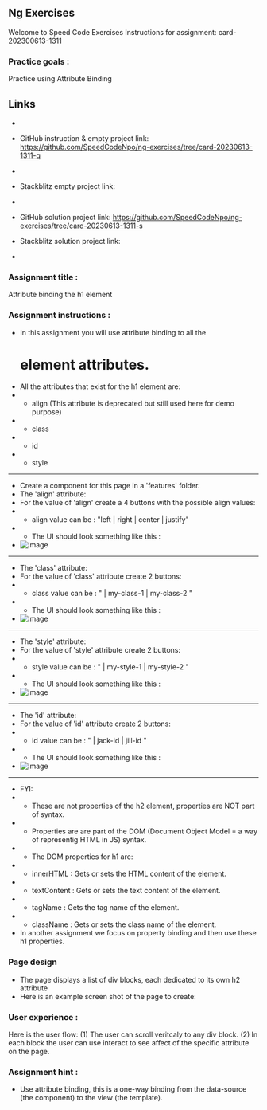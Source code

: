 ## Ng Exercises

Welcome to Speed Code Exercises
Instructions for assignment: card-202300613-1311

### Practice goals :

Practice using Attribute Binding

## Links
- 
- GitHub instruction & empty project link:
   https://github.com/SpeedCodeNpo/ng-exercises/tree/card-20230613-1311-q
-
- Stackblitz empty project link:
-
- GitHub solution project link:
   https://github.com/SpeedCodeNpo/ng-exercises/tree/card-20230613-1311-s

- Stackblitz solution project link:
- 

### Assignment title :

Attribute binding the h1 element

### Assignment instructions :

- In this assignment you will use attribute binding to all the <h1> element attributes.
- All the attributes that exist for the h1 element are: 
- - align (This attribute is deprecated but still used here for demo purpose)
- - class
- - id
- - style
---------------------
- Create a component for this page in a 'features' folder.
- The 'align' attribute: 
- For the value of 'align' create a 4 buttons with the possible align values:
- - align value can be : "left | right | center | justify"
- - The UI should look something like this :
- ![image](https://github.com/SpeedCodeNpo/ng-exercises/assets/132397719/e9222517-bafb-465b-a271-965a694d3d13)

- - - 
- The 'class' attribute: 
- For the value of 'class' attribute create 2 buttons:
- - class value can be : " | my-class-1 | my-class-2 "
- - The UI should look something like this :
- ![image](https://github.com/SpeedCodeNpo/ng-exercises/assets/132397719/147b51e1-8ab2-4d04-a2df-fd7cd0269c0a)

- - - - 
- The 'style' attribute: 
- For the value of 'style' attribute create 2 buttons:
- - style value can be : " | my-style-1 | my-style-2 "
- - The UI should look something like this :
- ![image](https://github.com/SpeedCodeNpo/ng-exercises/assets/132397719/a5324086-d72f-4fc2-a4ed-fab5b3a359d8)
  
- - - 
- The 'id' attribute: 
- For the value of 'id' attribute create 2 buttons:
- - id value can be : " | jack-id | jill-id "
- - The UI should look something like this :
- ![image](https://github.com/SpeedCodeNpo/ng-exercises/assets/132397719/7b84b3f1-e928-4a95-8f66-9295cfbb5c66)


---------------------
- FYI: 
- - These are not properties of the h2 element, properties are NOT part of <HTML> syntax.
- - Properties are are part of the DOM (Document Object Model = a way of representig HTML in JS) syntax.
- - The DOM properties for h1 are: 
- - innerHTML	: Gets or sets the HTML content of the element.
- - textContent	: Gets or sets the text content of the element.
- - tagName	    : Gets the tag name of the element.
- - className	: Gets or sets the class name of the element.
- In another assignment we focus on property binding and then use these h1 properties.

### Page design

- The page displays a list of div blocks, each dedicated to its own h2 attribute
- Here is an example screen shot of the page to create:

### User experience :

Here is the user flow:
(1) The user can scroll veritcaly to any div block.
(2) In each block the user can use interact to see affect of the specific attribute on the page.

### Assignment hint :

- Use attribute binding, this is a one-way binding from the data-source (the component) to the view (the template).
